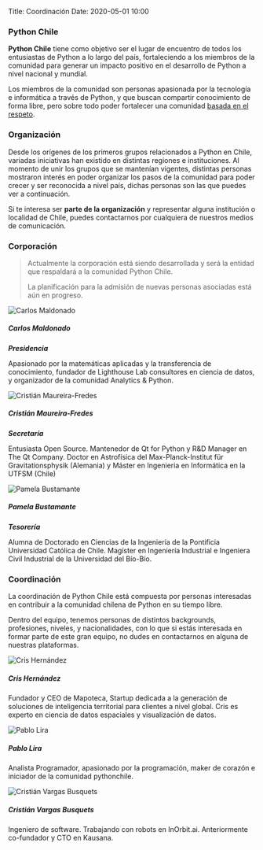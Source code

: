 Title: Coordinación
Date: 2020-05-01 10:00

### Python Chile

**Python Chile** tiene como objetivo ser el lugar de encuentro de todos los
entusiastas de Python a lo largo del país, fortaleciendo a los miembros de la
comunidad para generar un impacto positivo en el desarrollo de Python a nivel
nacional y mundial.

Los miembros de la comunidad son personas apasionada por la tecnología
e informática a través de Python, y que buscan compartir conocimiento de forma
libre, pero sobre todo poder fortalecer una comunidad [basada en el
respeto](https://pythonchile.cl/c%C3%B3digo-de-conducta/).

### Organización

Desde los orígenes de los primeros grupos relacionados a Python en Chile,
variadas iniciativas han existido en distintas regiones e instituciones. Al
momento de unir los grupos que se mantenían vigentes, distintas personas
mostraron interés en poder organizar los pasos de la comunidad para poder
crecer y ser reconocida a nivel país, dichas personas son las que puedes ver
a continuación.

Si te interesa ser **parte de la organización** y representar alguna
institución o localidad de Chile, puedes contactarnos por cualquiera de
nuestros medios de comunicación.

### Corporación

> Actualmente la corporación está siendo desarrollada y será la entidad que
> respaldará a la comunidad Python Chile.
>
> La planificación para la admisión de nuevas personas asociadas está aún en
> progreso.

<div class="container">
  <div class="row">
    <!-- entrada -->
    <div class="col-md-6 col-lg-4">
      <div class="card h-100">
        <img class="card-img-top-coord img-fluid"
        src="../images/coordinacion_carlos_maldonado.jpg" alt="Carlos Maldonado">
        <div class="card-body">
          <h5 class="card-title">Carlos Maldonado</h5>
          <div class="text-right">
            <a href="https://www.linkedin.com/in/carlos-maldonado-rivera/"><i class="fab fa-linkedin fa-lg mr-1"></i></a>
          </div>
          <b><i class="red">Presidencia</i></b>
          <p class="card-text-coord">
          Apasionado por la matemáticas aplicadas y la transferencia de conocimiento,
          fundador de Lighthouse Lab consultores en ciencia de datos, y organizador
          de la comunidad Analytics & Python.
          </p>
        </div> <!-- card-body -->
      </div> <!-- card -->
    </div> <!-- col -->
    <!-- entrada -->
    <div class="col-md-6 col-lg-4">
      <div class="card h-100">
        <img class="card-img-top-coord img-fluid"
        src="../images/coordinacion_cristian_mf.jpg" alt="Cristián
        Maureira-Fredes">
        <div class="card-body">
          <h5 class="card-title">Cristián Maureira-Fredes</h5>
          <div class="text-right">
            <a href="https://twitter.com/cmaureir"><i class="fab fa-twitter fa-lg mr-1"></i></a>
            <a href="https://github.com/cmaureir"><i class="fab fa-github fa-lg mr-1"></i></a>
            <a href="https://linkedin.com/in/cmaureir"><i class="fab fa-linkedin fa-lg mr-1"></i></a>
          </div>
          <b><i class="red">Secretaría</i></b>
          <p class="card-text-coord">
          Entusiasta Open Source. Mantenedor de Qt for Python y R&D Manager en
          The Qt Company. Doctor en Astrofísica del Max-Planck-Institut für
          Gravitationsphysik (Alemania) y Máster en Ingenieria en Informática
          en la UTFSM (Chile)
          </p>
        </div> <!-- card-body -->
      </div> <!-- card -->
    </div> <!-- col -->
    <!-- entrada -->
    <div class="col-md-6 col-lg-4">
      <div class="card h-100">
        <img class="card-img-top-coord img-fluid"
        src="../images/coordinacion_pamela_bustamante.png" alt="Pamela Bustamante">
        <div class="card-body">
          <h5 class="card-title">Pamela Bustamante</h5>
          <div class="text-right">
            <a href="https://twitter.com/pambusf"><i class="fab fa-twitter fa-lg mr-1"></i></a>
            <a href="https://github.com/pambus"><i class="fab fa-github fa-lg mr-1"></i></a>
            <a href="https://www.linkedin.com/in/pamela-bustamante-faundez/"><i class="fab fa-linkedin fa-lg mr-1"></i></a>
          </div>
          <b><i class="red">Tesorería</i></b>
          <p class="card-text-coord">
          Alumna de Doctorado en Ciencias de la Ingeniería de la Pontificia
          Universidad Católica de Chile. Magíster en Ingeniería Industrial
          e Ingeniera Civil Industrial de la Universidad del Bío-Bío.
          </p>
        </div> <!-- card-body -->
      </div> <!-- card -->
    </div> <!-- col -->

  </div> <!-- row -->
</div> <!-- container -->

### Coordinación

La coordinación de Python Chile está compuesta por personas interesadas en
contribuir a la comunidad chilena de Python en su tiempo libre.

Dentro del equipo, tenemos personas de distintos backgrounds, profesiones,
niveles, y nacionalidades, con lo que si estás interesada en formar parte de
este gran equipo, no dudes en contactarnos en alguna de nuestras plataformas.

<div class="container">
  <div class="row">
    <!-- entrada -->
    <div class="col-md-6 col-lg-4">
      <div class="card h-100">
        <img class="card-img-top-coord img-fluid"
        src="../images/coordinacion_cris_hernandez.jpg" alt="Cris Hernández">
        <div class="card-body">
          <h5 class="card-title">Cris Hernández</h5>
          <div class="text-right">
            <a href="https://twitter.com/crishernandezco"><i class="fab fa-twitter fa-lg mr-1"></i></a>
            <a href="https://www.linkedin.com/in/crishernandezco"><i class="fab fa-linkedin fa-lg mr-1"></i></a>
          </div>
          <p class="card-text-coord">
          Fundador y CEO de Mapoteca, Startup dedicada a la generación de
          soluciones de inteligencia territorial para clientes a nivel global.
          Cris es experto en ciencia de datos espaciales y visualización de
          datos.
          </p>
        </div> <!-- card-body -->
      </div> <!-- card -->
    </div> <!-- col -->
    <!-- entrada -->
    <div class="col-md-6 col-lg-4">
      <div class="card h-100">
        <img class="card-img-top-coord img-fluid"
        src="../images/coordinacion_pablo_lira.jpg" alt="Pablo Lira">
        <div class="card-body">
          <h5 class="card-title">Pablo Lira</h5>
          <div class="text-right">
            <a href="https://github.com/pablolirag"><i class="fab fa-github fa-lg mr-1"></i></a>
          </div>
          <p class="card-text-coord">
          Analista Programador, apasionado por la programación, maker de
          corazón e iniciador de la comunidad pythonchile.
          </p>
        </div> <!-- card-body -->
      </div> <!-- card -->
    </div> <!-- col -->
    <!-- entrada -->
    <div class="col-md-6 col-lg-4">
      <div class="card h-100">
        <img class="card-img-top-coord img-fluid"
        src="../images/coordinacion_cristian_vb.jpg" alt="Cristián Vargas
        Busquets">
        <div class="card-body">
          <h5 class="card-title">Cristián Vargas Busquets</h5>
          <div class="text-right">
            <a href="https://github.com/cavb"><i class="fab fa-github fa-lg mr-1"></i></a>
            <a href="https://www.linkedin.com/in/cristianvargasbusquets"><i class="fab fa-linkedin fa-lg mr-1"></i></a>
          </div>
          <p class="card-text-coord">
          Ingeniero de software. Trabajando con robots en InOrbit.ai.
          Anteriormente co-fundador y CTO en Kausana.
          </p>
        </div> <!-- card-body -->
      </div> <!-- card -->
    </div> <!-- col -->

  </div> <!-- row -->
</div> <!-- container -->

<!--
    Perfil Base
    <div class="col-md-6 col-lg-4">
      <div class="card">
        <img class="card-img-top-coord img-fluid"
        src="../images/coordinacion_nombre.png" alt="Nombre">
        <div class="card-body">
          <h5 class="card-title">Nombre</h5>
          <div class="text-right">
            <a href="#"><i class="fab fa-discord fa-lg mr-1"></i></a>
            <a href="#"><i class="fab fa-telegram fa-lg mr-1"></i></a>
            <a href="#"><i class="fab fa-facebook fa-lg mr-1"></i></a>
            <a href="#"><i class="fab fa-slack fa-lg mr-1"></i></a>
            <a href="#"><i class="fab fa-twitter fa-lg mr-1"></i></a>
            <a href="#"><i class="fab fa-youtube fa-lg mr-1"></i></a>
            <a href="#"><i class="fab fa-github fa-lg mr-1"></i></a>
            <a href="#"><i class="fab fa-linkedin fa-lg mr-1"></i></a>
          </div>
          <p class="card-text-coord">
          Descripción
          </p>
        </div>
      </div>
    </div>
-->

